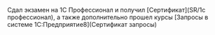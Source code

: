Сдал экзамен на 1С Профессионал и получил [Сертификат](SR/1с профессионал), а также дополнительно прошел курсы [Запросы в системе 1С:Предприятие8](Сертификат запросы)
